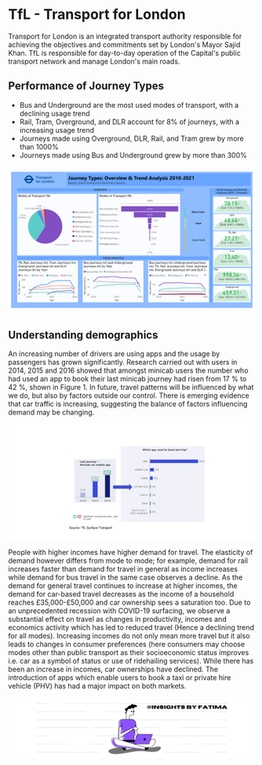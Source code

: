 # TfL - Transport for London
Transport for London is an integrated transport authority responsible for achieving the objectives and commitments set by London's Mayor Sajid Khan. TfL is responsible for day-to-day operation of the Capital's public transport network and manage London's main roads.

## Performance of Journey Types
- Bus and Underground are the most used modes of transport, with a declining usage trend
- Rail, Tram, Overground, and DLR account for 8% of journeys, with a increasing usage trend
- Journeys made using Overground, DLR, Rail, and Tram grew by more than 1000%
- Journeys made using Bus and Underground grew by more than 300%

![](viz/TfL-Overview_and_Trend_Analysis.png)

## Understanding demographics
An increasing number of drivers are using apps and the usage by passengers has grown significantly. Research carried out with users in 2014, 2015 and 2016 showed that amongst minicab users the number who had used an app to book their last minicab journey had risen from 17 % to 42 %, shown in Figure 1. In future, travel patterns will be influenced by what we do, but also by factors outside our control. There is emerging evidence that car traffic is increasing, suggesting the balance of factors influencing demand may be changing.

![](viz/researchrectfl.png)

People with higher incomes have higher demand for travel. The elasticity of demand however differs from mode to mode; for example, demand for rail increases faster than demand for travel in general as income increases while demand for bus travel in the same case observes a decline. As the demand for general travel continues to increase at higher incomes, the demand for car-based travel decreases as the income of a household reaches £35,000-£50,000 and car ownership sees a saturation too. Due to an unprecedented recession with COVID-19 surfacing, we observe a substantial effect on travel as changes in productivity, incomes and economics activity which has led to reduced travel (Hence a declining trend for all modes). Increasing incomes do not only mean more travel but it also leads to changes in consumer preferences (here consumers may choose modes other than public transport as their socioeconomic status improves i.e. car as a symbol of status or use of ridehailing services). While there has been an increase in incomes, car ownerships have declined. The introduction of apps which enable users to book a taxi or private hire vehicle (PHV) has had a major impact on both markets. 

![](viz/mybanner.png)

